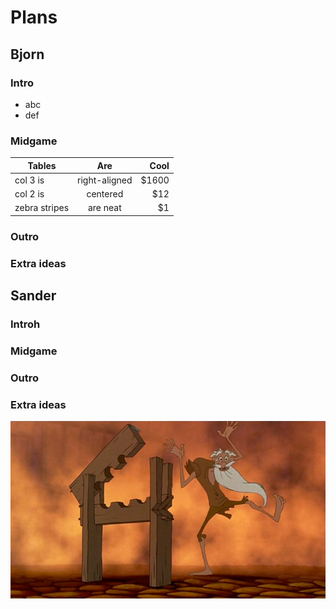 # Plans

## Bjorn

### Intro

- abc
- def

### Midgame

| Tables        | Are           | Cool  |
| ------------- | :-----------: | ----: |
| col 3 is      | right-aligned | $1600 |
| col 2 is      | centered      | $12   |
| zebra stripes | are neat      | $1    |

### Outro

### Extra ideas

## Sander

### Introh

### Midgame

### Outro

### Extra ideas

![Screenshot](screenshot.png "screenshot")

